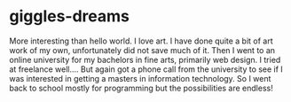 # giggles-dreams
More interesting than hello world.
I love art. I have done quite a bit of art work of my own, unfortunately did not save much of it. Then I went to an online university for my bachelors in fine arts, primarily web design. I tried at freelance well.... But again got a phone call from the university to see if I was interested in getting a masters in information technology. So I went back to school mostly for programming but the possibilities are endless! 
